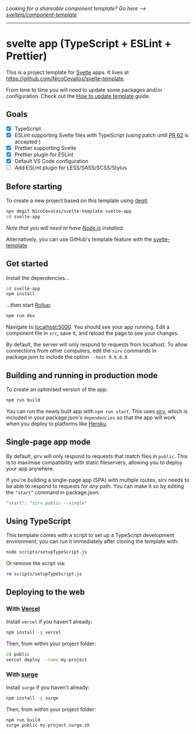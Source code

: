 _Looking for a shareable component template? Go here -->
[sveltejs/component-template](https://github.com/sveltejs/component-template)_

---

# svelte app (TypeScript + ESLint + Prettier)

This is a project template for [Svelte](https://svelte.dev) apps. It lives at
https://github.com/NicoCevallos/svelte-template.

From time to time you will need to update some packages and/or configuration.
Check out the [How to update template](HOW_TO_UPDATE_TEMPLATE.md) guide.

## Goals

- [x] TypeScript
- [x] ESLint supporting Svelte files with TypeScript (using patch until
      [PR 62](https://github.com/sveltejs/eslint-plugin-svelte3/pull/62) is
      accepted )
- [x] Prettier supporting Svelte
- [x] Prettier plugin for ESLint
- [x] Default VS Code configuration
- [ ] Add ESLint plugin for LESS/SASS/SCSS/Stylus

## Before starting

To create a new project based on this template using
[degit](https://github.com/Rich-Harris/degit):

```bash
npx degit NicoCevalos/svelte-template svelte-app
cd svelte-app
```

_Note that you will need to have [Node.js](https://nodejs.org) installed._

Alternatively, you can use GitHub's template feature with the
[svelte-template](https://github.com/NicoCevallos/svelte-template)

## Get started

Install the dependencies...

```bash
cd svelte-app
npm install
```

...then start [Rollup](https://rollupjs.org):

```bash
npm run dev
```

Navigate to [localhost:5000](http://localhost:5000). You should see your app
running. Edit a component file in `src`, save it, and reload the page to see
your changes.

By default, the server will only respond to requests from localhost. To allow
connections from other computers, edit the `sirv` commands in package.json to
include the option `--host 0.0.0.0`.

## Building and running in production mode

To create an optimised version of the app:

```bash
npm run build
```

You can run the newly built app with `npm run start`. This uses
[sirv](https://github.com/lukeed/sirv), which is included in your package.json's
`dependencies` so that the app will work when you deploy to platforms like
[Heroku](https://heroku.com).

## Single-page app mode

By default, sirv will only respond to requests that match files in `public`.
This is to maximise compatibility with static fileservers, allowing you to
deploy your app anywhere.

If you're building a single-page app (SPA) with multiple routes, sirv needs to
be able to respond to requests for _any_ path. You can make it so by editing the
`"start"` command in package.json:

```js
"start": "sirv public --single"
```

## Using TypeScript

This template comes with a script to set up a TypeScript development
environment, you can run it immediately after cloning the template with:

```bash
node scripts/setupTypeScript.js
```

Or remove the script via:

```bash
rm scripts/setupTypeScript.js
```

## Deploying to the web

### With [Vercel](https://vercel.com)

Install `vercel` if you haven't already:

```bash
npm install -g vercel
```

Then, from within your project folder:

```bash
cd public
vercel deploy --name my-project
```

### With [surge](https://surge.sh/)

Install `surge` if you haven't already:

```bash
npm install -g surge
```

Then, from within your project folder:

```bash
npm run build
surge public my-project.surge.sh
```
